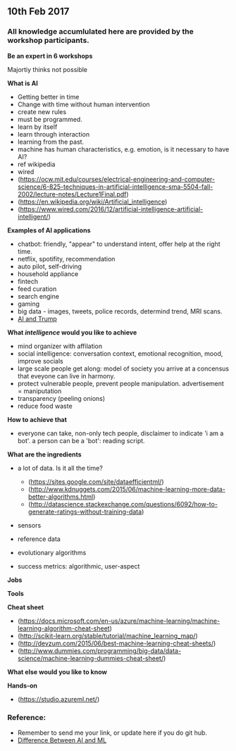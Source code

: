 ## 10th Feb 2017

### All knowledge accumlulated here are provided by the workshop participants.

**Be an expert in 6 workshops**

Majortiy thinks not possible

**What is AI**

- Getting better in time
- Change with time without human intervention
- create new rules
- must be programmed.
- learn by itself
- learn through interaction
- learning from the past.
- machine has human characteristics, e.g. emotion, is it necessary to have AI?
- ref wikipedia
- wired
- (https://ocw.mit.edu/courses/electrical-engineering-and-computer-science/6-825-techniques-in-artificial-intelligence-sma-5504-fall-2002/lecture-notes/Lecture1Final.pdf)
- (https://en.wikipedia.org/wiki/Artificial_intelligence)
- (https://www.wired.com/2016/12/artificial-intelligence-artificial-intelligent/)

**Examples of AI applications**

- chatbot: friendly, "appear" to understand intent, offer help at the right time.
- netflix, spotifity, recommendation
- auto pilot, self-driving
- household appliance
- fintech
- feed curation
- search engine
- gaming
- big data - images, tweets, police records, determind trend, MRI scans.
- [AI and Trump](https://motherboard.vice.com/en_us/article/how-our-likes-helped-trump-win)

**What *intelligence* would you like to achieve**
- mind organizer with affilation
- social intelligence: conversation context, emotional recognition, mood, improve socials
- large scale people get along: model of society you arrive at a concensus that eveyone can live in harmony.
- protect vulnerable people, prevent people manipulation. advertisement = maniputation
- transparency (peeling onions)
- reduce food waste

**How to achieve that**
- everyone can take, non-only tech people, disclaimer to indicate 'i am a bot'. a person can be a 'bot': reading script.

**What are the ingredients**
- a lot of data. Is it all the time? 
  - (https://sites.google.com/site/dataefficientml/)
  - (http://www.kdnuggets.com/2015/06/machine-learning-more-data-better-algorithms.html)
  - (http://datascience.stackexchange.com/questions/6092/how-to-generate-ratings-without-training-data)
  
- sensors
- reference data 
- evolutionary algorithms
- success metrics: algorithmic, user-aspect

**Jobs**

**Tools**

**Cheat sheet**
- (https://docs.microsoft.com/en-us/azure/machine-learning/machine-learning-algorithm-cheat-sheet)
- (http://scikit-learn.org/stable/tutorial/machine_learning_map/)
- (http://devzum.com/2015/06/best-machine-learning-cheat-sheets/)
- (http://www.dummies.com/programming/big-data/data-science/machine-learning-dummies-cheat-sheet/)

**What else would you like to know**

**Hands-on**
- (https://studio.azureml.net/)

### Reference:
- Remember to send me your link, or update here if you do git hub.
- [Difference Between AI and ML](http://www.forbes.com/sites/bernardmarr/2016/12/06/what-is-the-difference-between-artificial-intelligence-and-machine-learning/#25effcae687c)
